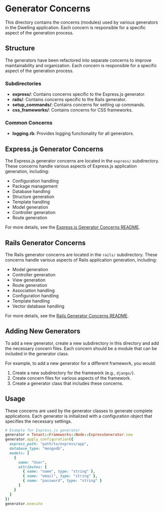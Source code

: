 # Generator Concerns

This directory contains the concerns (modules) used by various generators in the Dwelling application. Each concern is responsible for a specific aspect of the generation process.

## Structure

The generators have been refactored into separate concerns to improve maintainability and organization. Each concern is responsible for a specific aspect of the generation process.

### Subdirectories

- **express/**: Contains concerns specific to the Express.js generator.
- **rails/**: Contains concerns specific to the Rails generator.
- **setup_commands/**: Contains concerns for setting up commands.
- **css_frameworks/**: Contains concerns for CSS frameworks.

### Common Concerns

- **logging.rb**: Provides logging functionality for all generators.

## Express.js Generator Concerns

The Express.js generator concerns are located in the `express/` subdirectory. These concerns handle various aspects of Express.js application generation, including:

- Configuration handling
- Package management
- Database handling
- Structure generation
- Template handling
- Model generation
- Controller generation
- Route generation

For more details, see the [Express.js Generator Concerns README](./express/README.md).

## Rails Generator Concerns

The Rails generator concerns are located in the `rails/` subdirectory. These concerns handle various aspects of Rails application generation, including:

- Model generation
- Controller generation
- View generation
- Route generation
- Association handling
- Configuration handling
- Template handling
- Vector database handling

For more details, see the [Rails Generator Concerns README](./rails/README.md).

## Adding New Generators

To add a new generator, create a new subdirectory in this directory and add the necessary concern files. Each concern should be a module that can be included in the generator class.

For example, to add a new generator for a different framework, you would:

1. Create a new subdirectory for the framework (e.g., `django/`).
2. Create concern files for various aspects of the framework.
3. Create a generator class that includes these concerns.

## Usage

These concerns are used by the generator classes to generate complete applications. Each generator is initialized with a configuration object that specifies the necessary settings.

```ruby
# Example for Express.js generator
generator = Tenant::Frameworks::Node::ExpressGenerator.new
generator.apply_configuration({
  express_path: "path/to/express/app",
  database_type: "mongodb",
  models: [
    {
      name: "User",
      attributes: [
        { name: "name", type: "string" },
        { name: "email", type: "string" },
        { name: "password", type: "string" }
      ]
    }
  ]
})
generator.execute
``` 